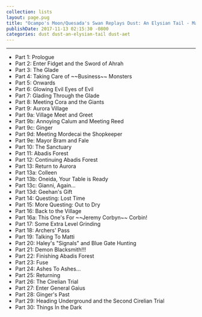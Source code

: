 ```yaml
---
collection: lists
layout: page.pug
title: "Ocampo's Moon/Quesada's Swan Replays Dust: An Elysian Tail - Masterlist"
publishDate: 2017-11-13 02:15:30 -0800
categories: dust dust-an-elysian-tail dust-aet
---
```


---
<ul class="masterlink-wrapper">
  <li>Part 1: Prologue</li>
  <li>Part 2: Enter Fidget and the Sword of Ahrah</li>
  <li>Part 3: The Glade</li>
  <li>Part 4: Taking Care of ~~Business~~ Monsters</li>
  <li>Part 5: Onwards</li>
  <li>Part 6: Glowing Evil Eyes of Evil</li>
  <li>Part 7: Glading Through the Glade</li>
  <li>Part 8: Meeting Cora and the Giants</li>
  <li>Part 9: Aurora Village</li>
  <li>Part 9a: Village Meet and Greet</li>
  <li>Part 9b: Annoying Calum and Meeting Reed</li>
  <li>Part 9c: Ginger</li>
  <li>Part 9d: Meeting Mordecai the Shopkeeper</li>
  <li>Part 9e: Mayor Bram and Fale</li>
  <li>Part 10: The Sanctuary</li>
  <li>Part 11: Abadis Forest</li>
  <li>Part 12: Continuing Abadis Forest</li>
  <li>Part 13: Return to Aurora</li>
  <li>Part 13a: Colleen</li>
  <li>Part 13b: Oneida, Your Table is Ready</li>
  <li>Part 13c: Gianni, Again...</li>
  <li>Part 13d: Geehan's Gift</li>
  <li>Part 14: Questing: Lost Time</li>
  <li>Part 15: More Questing: Out to Dry</li>
  <li>Part 16: Back to the Village</li>
  <li>Part 16a: This One's For ~~Jeremy Corbyn~~ Corbin!</li>
  <li>Part 17: Some Extra Level Grinding</li>
  <li>Part 18: Archers' Pass</li>
  <li>Part 19: Talking To Matti</li>
  <li>Part 20: Haley's "Signals" and Blue Gate Hunting</li>
  <li>Part 21: Demon Blacksmith!!!</li>
  <li>Part 22: Finishing Abadis Forest</li>
  <li>Part 23: Fuse</li>
  <li>Part 24: Ashes To Ashes...</li>
  <li>Part 25: Returning</li>
  <li>Part 26: The Cirelian Trial</li>
  <li>Part 27: Enter General Gaius</li>
  <li>Part 28: Ginger's Past</li>
  <li>Part 29: Heading Underground and the Second Cirelian Trial</li>
  <li>Part 30: Things In the Dark</li>
</ul>
